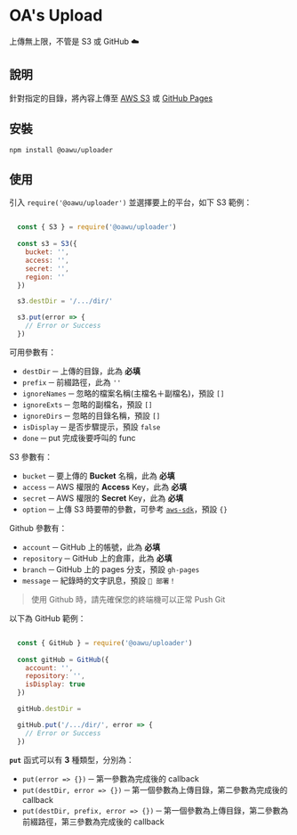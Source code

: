 # OA's Upload

上傳無上限，不管是 S3 或 GitHub ☁️


## 說明
針對指定的目錄，將內容上傳至 [AWS S3](https://aws.amazon.com/tw/s3/) 或 [GitHub Pages](https://pages.github.com/)

## 安裝

```shell
npm install @oawu/uploader
```


## 使用

引入 `require('@oawu/uploader')` 並選擇要上的平台，如下 S3 範例：

```javascript

  const { S3 } = require('@oawu/uploader')
  
  const s3 = S3({
    bucket: '',
    access: '',
    secret: '',
    region: ''
  })

  s3.destDir = '/.../dir/'

  s3.put(error => {
    // Error or Success
  })

```

可用參數有：

* `destDir` ─ 上傳的目錄，此為 **必填**
* `prefix` ─ 前綴路徑，此為 `''`
* `ignoreNames` ─ 忽略的檔案名稱(主檔名＋副檔名)，預設 `[]`
* `ignoreExts` ─ 忽略的副檔名，預設 `[]`
* `ignoreDirs` ─ 忽略的目錄名稱，預設 `[]`
* `isDisplay` ─ 是否步驟提示，預設 `false`
* `done` ─ put 完成後要呼叫的 func

S3 參數有：

* `bucket` ─ 要上傳的 **Bucket** 名稱，此為 **必填**
* `access` ─ AWS 權限的 **Access** Key，此為 **必填**
* `secret` ─ AWS 權限的 **Secret** Key，此為 **必填**
* `option` ─ 上傳 S3 時要帶的參數，可參考 [`aws-sdk`](https://aws.amazon.com/tw/sdk-for-node-js/)，預設 `{}`

Github 參數有：

* `account` ─ GitHub 上的帳號，此為 **必填**
* `repository` ─ GitHub 上的倉庫，此為 **必填**
* `branch` ─ GitHub 上的 pages 分支，預設 `gh-pages`
* `message` ─ 紀錄時的文字訊息，預設 `🚀 部署！`

> 使用 Github 時，請先確保您的終端機可以正常 Push Git

以下為 GitHub 範例：

```javascript

  const { GitHub } = require('@oawu/uploader')
  
  const gitHub = GitHub({
    account: '',
    repository: '',
    isDisplay: true
  })

  gitHub.destDir = 

  gitHub.put('/.../dir/', error => {
    // Error or Success
  })

```

**`put`** 函式可以有 **3** 種類型，分別為：

  * `put(error => {})` ─ 第一參數為完成後的 callback
  * `put(destDir, error => {})` ─ 第一個參數為上傳目錄，第二參數為完成後的 callback
  * `put(destDir, prefix, error => {})` ─ 第一個參數為上傳目錄，第二參數為前綴路徑，第三參數為完成後的 callback
